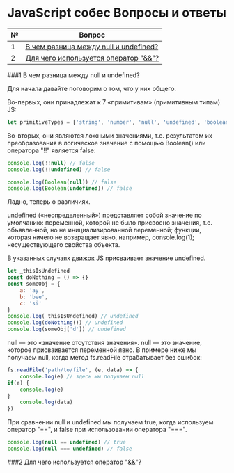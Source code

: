 # JavaScript собес Вопросы и ответы
| №   | Вопрос                                      |
|-----|---------------------------------------------|
| 1   | [В чем разница между null и undefined?](#1) |
| 2   | [Для чего используется оператор "&&"?](#2)  |

###1 
В чем разница между null и undefined?

Для начала давайте поговорим о том, что у них общего.

Во-первых, они принадлежат к 7 «примитивам» (примитивным типам) JS:

```javascript
let primitiveTypes = ['string', 'number', 'null', 'undefined', 'boolean', 'symbol', 'bigint']
```
Во-вторых, они являются ложными значениями, т.е. результатом их преобразования в логическое значение с помощью Boolean() или оператора "!!" является false:
```javascript
console.log(!!null) // false
console.log(!!undefined) // false

console.log(Boolean(null)) // false
console.log(Boolean(undefined)) // false
```
Ладно, теперь о различиях.

undefined («неопределенный») представляет собой значение по умолчанию:
переменной, которой не было присвоено значения, т.е. объявленной, но не инициализированной переменной;
функции, которая ничего не возвращает явно, например, console.log(1);
несуществующего свойства объекта.

В указанных случаях движок JS присваивает значение undefined.
```javascript
let _thisIsUndefined
const doNothing = () => {}
const someObj = {
    a: 'ay',
    b: 'bee',
    c: 'si'
}
console.log(_thisIsUndefined) // undefined
console.log(doNothing()) // undefined
console.log(someObj['d']) // undefined
```
null — это «значение отсутствия значения». null — это значение, которое присваивается переменной явно. В примере ниже мы получаем null, когда метод fs.readFile отрабатывает без ошибок:
```javascript
fs.readFile('path/to/file', (e, data) => {
    console.log(e) // здесь мы получаем null
if(e) {
    console.log(e)
}
    console.log(data)
})
```
При сравнении null и undefined мы получаем true, когда используем оператор "==", и false при использовании оператора "===".
```javascript
console.log(null == undefined) // true
console.log(null === undefined) // false
```

###2 
Для чего используется оператор "&&"?
